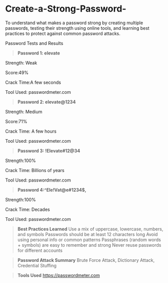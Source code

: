 # Create-a-Strong-Password-
To understand what makes a password strong by creating multiple passwords, testing their strength using online tools, and learning best practices to protect against common password attacks.

Password Tests and Results



>**Password 1: elevate**

Strength: Weak

Score:49%

Crack Time:A few seconds

Tool Used: passwordmeter.com



>**Password 2: elevate@1234**

Strength: Medium

Score:71%

Crack Time: A few hours

Tool Used: passwordmeter.com



>**Password 3: !Elevate#12@34**

Strength:100%

Crack Time: Billions of years

Tool Used: passwordmeter.com



>**Password 4:^Ele!Vat@e#1234$,**

Strength:100%

Crack Time: Decades

Tool Used: passwordmeter.com


>**Best Practices Learned**
Use a mix of uppercase, lowercase, numbers, and symbols
Passwords should be at least 12 characters long
Avoid using personal info or common patterns
Passphrases (random words + symbols) are easy to remember and strong
Never reuse passwords for different accounts

>**Password Attack Summary**
Brute Force Attack, Dictionary Attack, Credential Stuffing

>**Tools Used**
https://passwordmeter.com
